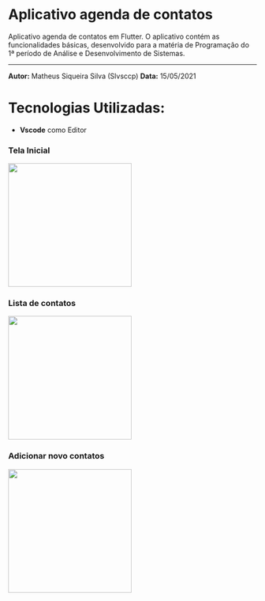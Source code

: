 # Aplicativo agenda de contatos

Aplicativo agenda de contatos em Flutter. O aplicativo contém as funcionalidades básicas, desenvolvido para a matéria de Programação do 1ª período de Análise e Desenvolvimento de Sistemas.

---

**Autor:** Matheus Siqueira Silva (Slvsccp)
**Data:** 15/05/2021

# Tecnologias Utilizadas:
- **Vscode** como Editor

### Tela Inicial
<img src="https://user-images.githubusercontent.com/68405731/117055768-e9878280-acf1-11eb-9ea0-c64e62257615.png" width="250" />

### Lista de contatos
<img src="https://user-images.githubusercontent.com/68405731/117055921-1b98e480-acf2-11eb-804b-cd7e4f32808b.png" width="250" />

### Adicionar novo contatos
<img src="https://user-images.githubusercontent.com/68405731/117056004-323f3b80-acf2-11eb-8067-0e7537400fbb.png" width="250" />